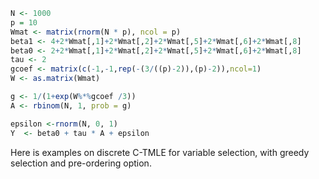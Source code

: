 
<!-- README.md is generated from README.Rmd. Please edit that file -->
``` r
N <- 1000
p = 10
Wmat <- matrix(rnorm(N * p), ncol = p)
beta1 <- 4+2*Wmat[,1]+2*Wmat[,2]+2*Wmat[,5]+2*Wmat[,6]+2*Wmat[,8]
beta0 <- 2+2*Wmat[,1]+2*Wmat[,2]+2*Wmat[,5]+2*Wmat[,6]+2*Wmat[,8]
tau <- 2
gcoef <- matrix(c(-1,-1,rep(-(3/((p)-2)),(p)-2)),ncol=1)
W <- as.matrix(Wmat)

g <- 1/(1+exp(W%*%gcoef /3))
A <- rbinom(N, 1, prob = g)

epsilon <-rnorm(N, 0, 1)
Y  <- beta0 + tau * A + epsilon
```

Here is examples on discrete C-TMLE for variable selection, with greedy selection and pre-ordering option.
